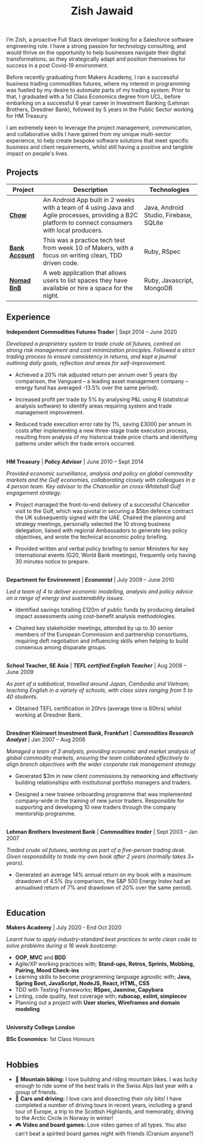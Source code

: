 <br>
<h1 align="center">
 Zish Jawaid
</h1>
<br> 

I’m Zish, a proactive Full Stack developer looking for a Salesforce software engineering role. I have a strong passion for technology consulting, and would thrive on the opportunity to help businesses navigate their digital transformations, as they strategically adapt and position themselves for success in a post Covid-19 environment.

Before recently graduating from Makers Academy, I ran a successful business trading commodities futures, where my interest in programming was fuelled by my desire to automate parts of my trading system. Prior to that, I graduated with a 1st Class Economics degree from UCL, before embarking on a successful 6 year career in Investment Banking (Lehman Brothers, Dresdner Bank), followed by 5 years in the Public Sector working for HM Treasury.

I am extremely keen to leverage the project management, communication, and collaborative skills I have gained from my unique multi-sector experience, to help create bespoke software solutions that meet specific business and client requirements, whilst still having a positive and tangible impact on people's lives.


## Projects

| Project                                                            | Description                                                                                                                                               | Technologies                           |
| ------------------------------------------------------------------ | --------------------------------------------------------------------------------------------------------------------------------------------------------- | -------------------------------------- |
| [**Chow**](https://github.com/ZishJawaid/project_chow)             | An Android App built in 2 weeks with a team of 4 using Java and Agile processes, providing a B2C platform to connect consumers with local producers. <br> | Java, Android Studio, Firebase, SQLite |
| [**Bank Account**](https://github.com/ZishJawaid/Bank-Account-App) | This was a practice tech test from week 10 of Makers, with a focus on writing clean, TDD driven code.                                                     | Ruby, RSpec                            |
| [**Nomad BnB**](https://github.com/just-tam/makersBnB)             | A web application that allows users to list spaces they have available or hire a space for the night. <br>                                                | Ruby, Javascript, MongoDB              |


## Experience

**Independent Commodities Futures Trader** | Sept 2014 – June 2020

_Developed a proprietary system to trade crude oil futures, centred on strong risk management and cost minimization principles. Followed a strict trading process to ensure consistency in returns, and kept a journal outlining daily goals, reflection and areas for self-improvement._

- Achieved a 20% risk adjusted return per annum over 5 years (by comparison, the Vanguard – a leading asset management company – energy fund has averaged -13.5% over the same period).

- Increased profit per trade by 5% by analysing P&L using R (statistical analysis software) to identify areas requiring system and trade management improvement.

- Reduced trade execution error rate by 1%, saving £3000 per annum in costs after implementing a new three-stage trade execution process, resulting from analysis of my historical trade price charts and identifying patterns under which the trade errors occurred.<br></br>

**HM Treasury** | **_Policy Advisor_** | June 2010 – Sept 2014

_Provided economic surveillance, analysis and policy on global commodity markets and the Gulf economies, collaborating closely with colleagues in a 4 person team. Key advisor to the Chancellor on cross-Whitehall Gulf engagement strategy._

- Project managed the front-to-end delivery of a successful Chancellor visit to the Gulf, which was pivotal in securing a $5bn defence contract the UK subsequently signed with the UAE. Chaired the planning and strategy meetings, personally selected the 10 strong business delegation, liaised with regional Ambassadors to generate key policy objectives, and wrote the technical economic policy briefing.

- Provided written and verbal policy briefing to senior Ministers for key international events (G20, World Bank meetings), frequently only having 30 minutes notice to prepare.<br></br>

**Department for Environment** | **_Economist_** | July 2009 – June 2010

_Led a team of 4 to deliver economic modelling, analysis and policy advice on a range of energy and sustainability issues._ 

- Identified savings totalling £120m of public funds by producing detailed impact assessments using cost-benefit analysis methodologies.

- Chaired key stakeholder meetings, attended by up to 30 senior members of the European Commission and partnership consortiums, requiring deft negotiation and influencing skills when helping to build consensus among disparate groups.<br></br>

**School Teacher, SE Asia** | **_TEFL certified English Teacher_** | Aug 2008 – June 2009

_As part of a sabbatical, travelled around Japan, Cambodia and Vietnam, teaching English in a variety of schools, with class sizes ranging from 5 to 40 students._

- Obtained TEFL certification in 20hrs (average time is 60hrs) whilst working at Dresdner Bank.<br></br>

**Dresdner Kleinwort Investment Bank, Frankfurt** | **_Commodities Research Analyst_** | Jan 2007 – Aug 2008

_Managed a team of 3 analysts, providing economic and market analysis of global commodity markets, ensuring the team collaborated effectively to align branch objectives with the wider corporate risk management strategy._

- Generated $3m in new client commissions by networking and effectively building relationships with institutional portfolio managers and traders.

- Designed a new trainee onboarding programme that was implemented company-wide in the training of new junior traders. Responsible for supporting and developing 10 new traders through the company mentorship programme.<br></br>

**Lehman Brothers Investment Bank** | **_Commodities trader_** | Sept 2003 – Jan 2007

_Traded crude oil futures, working as part of a five-person trading desk. Given responsibility to trade my own book after 2 years (normally takes 3+ years)._

- Generated an average 14% annual return on my book with a maximum drawdown of 4.5% (by comparison, the S&P 500 Energy Index had an annualised return of 7% and drawdown of 20% over the same period).<br></br>

## Education

**Makers Academy** | July 2020 - End Oct 2020

_Learnt how to apply industry-standard best practices to write clean code to solve problems during a 16 week bootcamp:_

- **OOP, MVC** and **BDD**
- Agile/XP working practices with; **Stand-ups, Retros, Sprints, Mobbing, Pairing, Mood Check-ins**
- Learning skills to become programming language agnostic with; **Java, Spring Boot, JavaScript, NodeJS, React, HTML, CSS**
- TDD with Testing Frameworks; **RSpec, Jasmine, Capybara**
- Linting, code quality, test coverage with; **rubocop, eslint, simplecov**
- Planning out a project with **User stories, Wireframes and domain modeling**<br></br>

**University College London**

**BSc Economics:** 1st Class Honours<br></br>

## Hobbies

- 🚴 **Mountain biking:** I love building and riding mountain bikes. I was lucky enough to ride some of the best trails in the Swiss Alps last year with a group of friends.
- 🚗 **Cars and driving:** I love cars and dissecting their oily bits! I have completed a number of driving tours in recent years, including a grand tour of Europe, a trip to the Scottish Highlands, and memorably, driving to the Arctic Circle in Norway in winter!
- 🎮 **Video and board games:** Love video games of all types. You also can’t beat a spirited board games night with friends (Cranium anyone?)
